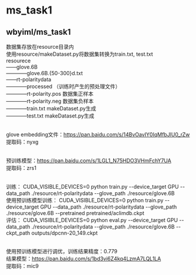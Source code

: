 # ms_task1

## wbyiml/ms_task1 


数据集存放在resource目录内 <br />
使用resource/makeDataset.py将数据集转换为train.txt, test.txt <br /> 
resourece <br /> 
——glove.6B <br /> 
————glove.6B.{50-300}d.txt   <br /> 
——rt-polaritydata   <br /> 
————processed   （训练时产生的预处理文件） <br /> 
————rt-polarity.pos   数据集正样本 <br /> 
————rt-polarity.neg   数据集负样本 <br /> 
————train.txt     makeDataset.py生成 <br /> 
————test.txt      makeDataset.py生成 <br />  <br /> 


glove embedding文件：https://pan.baidu.com/s/14BvOavIY0IqMfbJlU0_rZw <br /> 
提取码：nyxg   <br />  <br /> 

预训练模型：https://pan.baidu.com/s/1LGL1_N75HDO3VHmFchY7UA <br /> 
提取码：zrs1   <br />  <br />

训练：
CUDA_VISIBLE_DEVICES=0 python train.py --device_target GPU --data_path ./resource/rt-polaritydata --glove_path ./resource/glove.6B  <br /> 
使用预训练模型训练：
CUDA_VISIBLE_DEVICES=0 python train.py --device_target GPU --data_path ./resource/rt-polaritydata --glove_path ./resource/glove.6B --pretrained pretrained/aclimdb.ckpt  <br /> 
评估：
CUDA_VISIBLE_DEVICES=0 python eval.py --device_target GPU --data_path ./resource/rt-polaritydata --glove_path ./resource/glove.6B --ckpt_path outputs/dpcnn-20_149.ckpt
 <br />  <br /> 

使用预训练模型进行调优，训练结果精度：0.779  <br /> 
结果模型：https://pan.baidu.com/s/1bd3vi6Z4kq4LzmA7LQL1LA <br /> 
提取码：mic9   <br />  <br />




